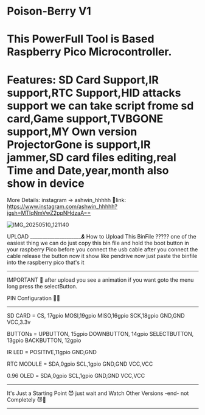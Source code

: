 # Poison-Berry V1
# This PowerFull Tool is Based Raspberry Pico Microcontroller.
# Features: SD Card Support,IR support,RTC Support,HID attacks support we can take script frome sd card,Game support,TVBGONE support,MY Own version ProjectorGone is support,IR jammer,SD card files editing,real Time and Date,year,month also show in device 
More Details: instagram -> ashwin_hhhhh
🔗link: https://www.instagram.com/ashwin_hhhhh?igsh=MTlqNmVwZ2ppNHdzaA==

![IMG_20250510_121140](https://github.com/user-attachments/assets/e6be0a3f-15b0-4d36-b993-3a073c4587a4)

UPLOAD 
__________________________&_____
How to Upload This BinFile ?????
one of the easiest thing we can do 
just copy this bin file and hold the boot button in your raspberry Pico before you connect the usb cable after you connect the cable release the button  now it show like pendrive now just paste the binfile into the raspberry pico that's it 
________________________________

IMPORTANT 🌟
after upload you see a animation if you want goto the menu long press the selectButton.

PIN Configuration 🐱‍👤
________________________________

SD CARD = CS, 17gpio
          MOSI,19gpio
          MISO,16gpio
          SCK,18gpio
          GND,GND
          VCC,3.3v

BUTTONs = UPBUTTON, 15gpio
          DOWNBUTTON, 14gpio
          SELECTBUTTON, 13gpio
          BACKBUTTON, 12gpio

IR LED  = POSITIVE,11gpio
          GND,GND

RTC MODULE = SDA,0gpio
             SCL,1gpio
             GND,GND
             VCC,VCC
             
0.96 OLED = SDA,0gpio
            SCL,1gpio
            GND,GND
            VCC,VCC
________________________________
It's Just a Starting Point 😈
just wait and Watch Other Versions 
-end- 
not Completely 😈🤫
________________________________
